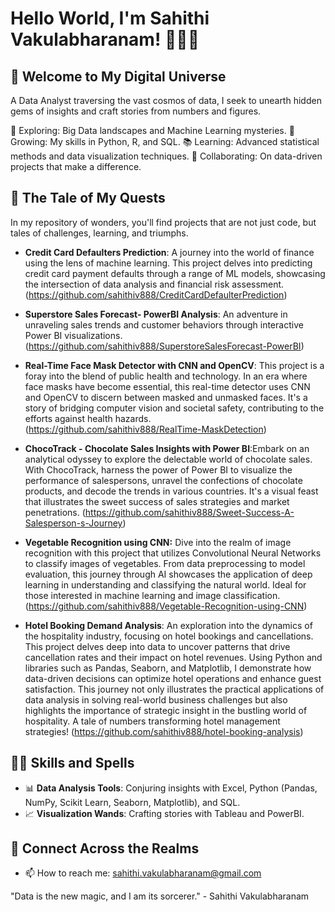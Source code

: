 # Hello World, I'm Sahithi Vakulabharanam! 👨‍💻🚀

## 🌌 Welcome to My Digital Universe

A Data Analyst traversing the vast cosmos of data, I seek to unearth hidden gems of insights and craft stories from numbers and figures.

🔭 Exploring: Big Data landscapes and Machine Learning mysteries.
🌱 Growing: My skills in Python, R, and SQL.
📚 Learning: Advanced statistical methods and data visualization techniques.
🤝 Collaborating: On data-driven projects that make a difference.

 ## 📜 The Tale of My Quests

In my repository of wonders, you'll find projects that are not just code, but tales of challenges, learning, and triumphs.

- **Credit Card Defaulters Prediction**: A journey into the world of finance using the lens of machine learning. This project delves into predicting credit card payment defaults through a range of ML models, showcasing the intersection of data analysis and financial risk assessment. (https://github.com/sahithiv888/CreditCardDefaulterPrediction)
- **Superstore Sales Forecast- PowerBI Analysis**: An adventure in unraveling sales trends and customer behaviors through interactive Power BI visualizations. (https://github.com/sahithiv888/SuperstoreSalesForecast-PowerBI)

- **Real-Time Face Mask Detector with CNN and OpenCV**: This project is a foray into the blend of public health and technology. In an era where face masks have become essential, this real-time detector uses CNN and OpenCV to discern between masked and unmasked faces. It's a story of bridging computer vision and societal safety, contributing to the efforts against health hazards.(https://github.com/sahithiv888/RealTime-MaskDetection)

- **ChocoTrack - Chocolate Sales Insights with Power BI**:Embark on an analytical odyssey to explore the delectable world of chocolate sales. With ChocoTrack, harness the power of Power BI to visualize the performance of salespersons, unravel the confections of chocolate products, and decode the trends in various countries. It's a visual feast that illustrates the sweet success of sales strategies and market penetrations. (https://github.com/sahithiv888/Sweet-Success-A-Salesperson-s-Journey)

- **Vegetable Recognition using CNN:** Dive into the realm of image recognition with this project that utilizes Convolutional Neural Networks to classify images of vegetables. From data preprocessing to model evaluation, this journey through AI showcases the application of deep learning in understanding and classifying the natural world. Ideal for those interested in machine learning and image classification. (https://github.com/sahithiv888/Vegetable-Recognition-using-CNN)

- **Hotel Booking Demand Analysis**: An exploration into the dynamics of the hospitality industry, focusing on hotel bookings and cancellations. This project delves deep into data to uncover patterns that drive cancellation rates and their impact on hotel revenues. Using Python and libraries such as Pandas, Seaborn, and Matplotlib, I demonstrate how data-driven decisions can optimize hotel operations and enhance guest satisfaction. This journey not only illustrates the practical applications of data analysis in solving real-world business challenges but also highlights the importance of strategic insight in the bustling world of hospitality. A tale of numbers transforming hotel management strategies! (https://github.com/sahithiv888/hotel-booking-analysis)

  
## 🧙‍♂️ Skills and Spells

- 📊 **Data Analysis Tools**: Conjuring insights with Excel, Python (Pandas, NumPy, Scikit Learn, Seaborn, Matplotlib), and SQL.
- 📈 **Visualization Wands**: Crafting stories with Tableau and PowerBI.


## 📡 Connect Across the Realms

- 📫 How to reach me: sahithi.vakulabharanam@gmail.com


"Data is the new magic, and I am its sorcerer." - Sahithi Vakulabharanam
